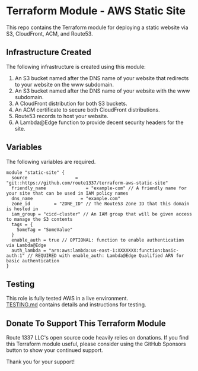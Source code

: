 Terraform Module - AWS Static Site
==================================
This repo contains the Terraform module for deploying a static website via S3, CloudFront, ACM, and Route53.

Infrastructure Created
----------------------
The following infrastructure is created using this module:

1. An S3 bucket named after the DNS name of your website that redirects to your website on the www subdomain.
2. An S3 bucket named after the DNS name of your website with the www subdomain.
3. A CloudFront distribution for both S3 buckets.
4. An ACM certificate to secure both CloudFront distributions.
5. Route53 records to host your website.
6. A Lambda@Edge function to provide decent security headers for the site.

Variables
---------
The following variables are required.

```hcl
module "static-site" {
  source                  = "git::https://github.com/route1337/terraform-aws-static-site"
  friendly_name               = "example-com" // A friendly name for your site that can be used in IAM policy names
  dns_name                  = "example.com"
  zone_id         = "ZONE_ID" // The Route53 Zone ID that this domain is hosted in
  iam_group = "cicd-cluster" // An IAM group that will be given access to manage the S3 contents
  tags = {
    SomeTag = "SomeValue"
  }
  enable_auth = true // OPTIONAL: function to enable authentication via Lambda@Edge
  auth_lambda = "arn:aws:lambda:us-east-1:XXXXXXX:function:basic-auth:1" // REQUIRED with enable_auth: Lambda@Edge Qualified ARN for basic authentication 
}
```

Testing
-------
This role is fully tested AWS in a live environment.  
[TESTING.md](TESTING.md) contains details and instructions for testing. 

Donate To Support This Terraform Module
---------------------------------------
Route 1337 LLC's open source code heavily relies on donations. If you find this Terraform module useful, please consider using the GitHub Sponsors button to show your continued support.

Thank you for your support!
